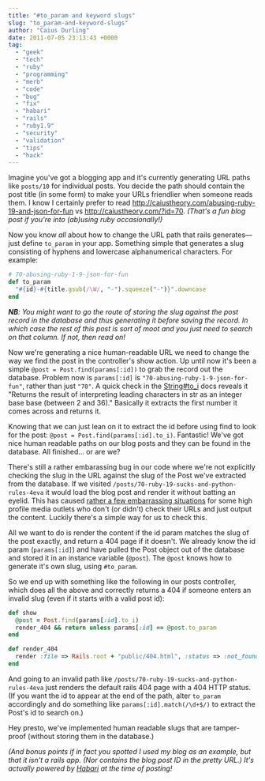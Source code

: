 ```yaml
---
title: "#to_param and keyword slugs"
slug: "to_param-and-keyword-slugs"
author: "Caius Durling"
date: 2011-07-05 23:13:43 +0000
tag:
  - "geek"
  - "tech"
  - "ruby"
  - "programming"
  - "merb"
  - "code"
  - "bug"
  - "fix"
  - "habari"
  - "rails"
  - "ruby1.9"
  - "security"
  - "validation"
  - "tips"
  - "hack"
---
```


Imagine you've got a blogging app and it's currently generating URL paths like `posts/10` for individual posts. You decide the path should contain the post title (in some form) to make your URLs friendlier when someone reads them. I know I certainly prefer to read <http://caiustheory.com/abusing-ruby-19-and-json-for-fun> vs <http://caiustheory.com/?id=70>. *(That's a fun blog post if you're into (ab)using ruby occasionally!)*

Now you know *all* about how to change the URL path that rails generates—just define `to_param` in your app. Something simple that generates a slug consisting of hyphens and lowercase alphanumerical characters. For example:

```ruby
# 70-abusing-ruby-1-9-json-for-fun
def to_param
  "#{id}-#{title.gsub(/\W/, "-").squeeze("-")}".downcase
end
```

***NB**: You might want to go the route of storing the slug against the post record in the database and thus generating it before saving the record. In which case the rest of this post is sort of moot and you just need to search on that column. If not, then read on!*

Now we're generating a nice human-readable URL we need to change the way we find the post in the controller's show action. Up until now it's been a simple `@post = Post.find(params[:id])` to grab the record out the database. Problem now is `params[:id]` is `"70-abusing-ruby-1-9-json-for-fun"`, rather than just `"70"`. A quick check in the [String#to_i][] docs reveals it "Returns the result of interpreting leading characters in str as an integer base base (between 2 and 36)." Basically it extracts the first number it comes across and returns it.

[String#to_i]: http://ruby-doc.org/core/classes/String.html#M001149

Knowing that we can just lean on it to extract the id before using find to look for the post: `@post = Post.find(params[:id].to_i)`. Fantastic! We've got nice human readable paths on our blog posts and they can be found in the database. All finished… or are we?

There's still a rather embarassing bug in our code where we're not explicitly checking the slug in the URL against the slug of the Post we've extracted from the database. If we visited `/posts/70-ruby-19-sucks-and-python-rules-4eva` it would load the blog post and render it without batting an eyelid. This has caused [rather a few embarrassing situations][dumbass_cms] for some high profile media outlets who don't (or didn't) check their URLs and just output the content. Luckily there's a simple way for us to check this.

[dumbass_cms]: http://www.niemanlab.org/2011/04/how-url-spoofing-can-put-libelous-words-into-news-orgs-mouths/

All we want to do is render the content if the id param matches the slug of the post exactly, and return a 404 page if it doesn't. We already know the id param (`params[:id]`) and have pulled the Post object out of the database and stored it in an instance variable (`@post`). The `@post` knows how to generate it's own slug, using `#to_param`.

So we end up with something like the following in our posts controller, which does all the above and correctly returns a 404 if someone enters an invalid slug (even if it starts with a valid post id):

```ruby
def show
  @post = Post.find(params[:id].to_i)
  render_404 && return unless params[:id] == @post.to_param
end

def render_404
  render :file => Rails.root + "public/404.html", :status => :not_found
end
```

And going to an invalid path like `/posts/70-ruby-19-sucks-and-python-rules-4eva` just renders the default rails 404 page with a 404 HTTP status. (If you want the id to appear at the end of the path, alter `to_param` accordingly and do something like `params[:id].match(/\d+$/)` to extract the Post's id to search on.)

Hey presto, we've implemented human readable slugs that are tamper-proof (without storing them in the database.)

*(And bonus points if in fact you spotted I used my blog as an example, but that it isn't a rails app. (Nor contains the blog post ID in the pretty URL.) It's actually powered by [Habari][] at the time of posting!*

[Habari]: http://habariproject.org/

